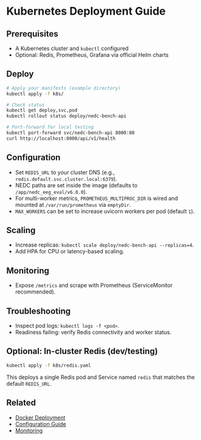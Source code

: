 # Kubernetes Deployment Guide

## Prerequisites

- A Kubernetes cluster and `kubectl` configured
- Optional: Redis, Prometheus, Grafana via official Helm charts

## Deploy

```bash
# Apply your manifests (example directory)
kubectl apply -f k8s/

# Check status
kubectl get deploy,svc,pod
kubectl rollout status deploy/nedc-bench-api

# Port-forward for local testing
kubectl port-forward svc/nedc-bench-api 8000:80
curl http://localhost:8000/api/v1/health
```

## Configuration

- Set `REDIS_URL` to your cluster DNS (e.g., `redis.default.svc.cluster.local:6379`).
- NEDC paths are set inside the image (defaults to `/app/nedc_eeg_eval/v6.0.0`).
- For multi-worker metrics, `PROMETHEUS_MULTIPROC_DIR` is wired and mounted at `/var/run/prometheus` via `emptyDir`.
- `MAX_WORKERS` can be set to increase uvicorn workers per pod (default `1`).

## Scaling

- Increase replicas: `kubectl scale deploy/nedc-bench-api --replicas=4`.
- Add HPA for CPU or latency-based scaling.

## Monitoring

- Expose `/metrics` and scrape with Prometheus (ServiceMonitor recommended).

## Troubleshooting

- Inspect pod logs: `kubectl logs -f <pod>`.
- Readiness failing: verify Redis connectivity and worker status.

## Optional: In-cluster Redis (dev/testing)

```bash
kubectl apply -f k8s/redis.yaml
```

This deploys a single Redis pod and Service named `redis` that matches the default `REDIS_URL`.

## Related

- [Docker Deployment](docker.md)
- [Configuration Guide](configuration.md)
- [Monitoring](monitoring.md)
